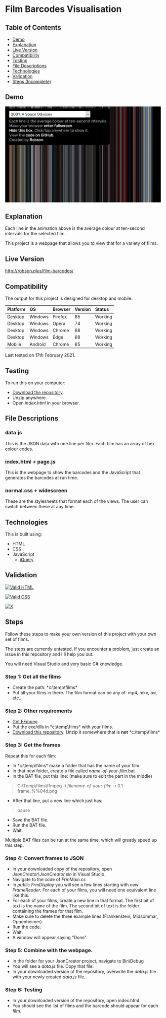 # Film Barcodes Visualisation

## Table of Contents

 * [Demo](#demo)
 * [Explanation](#explanation)
 * [Live Version](#live-version)
 * [Compatibility](#compatibility)
 * [Testing](#testing) 
 * [File Descriptions](#file-descriptions)
 * [Technologies](#technologies)
 * [Validation](#validation)
 * [Steps (Incomplete)](#steps-incomplete)

## Demo

![Demo](https://raw.githubusercontent.com/Robson/Film-Barcodes-Visualisation/master/Demo.gif)

## Explanation

Each line in the animation above is the average colour at ten-second intervals for the selected film.

This project is a webpage that allows you to view that for a variety of films.

## Live Version

http://robson.plus/film-barcodes/

## Compatibility

The output for this project is designed for desktop and mobile.

| Platform | OS      | Browser          | Version | Status  |
| :------- | :------ | :--------------- | :------ | :------ |
| Desktop  | Windows | Firefox          | 85      | Working |
| Desktop  | Windows | Opera            | 74      | Working |
| Desktop  | Windows | Chrome           | 88      | Working |
| Desktop  | Windows | Edge             | 88      | Working |
| Mobile   | Android | Chrome           | 85      | Working |

Last tested on 17th February 2021.

## Testing

To run this on your computer:
 * [Download the repository](https://github.com/Robson/Film-Barcodes-Visualisation/archive/master.zip).
 * Unzip anywhere.
 * Open *index.html* in your browser.

## File Descriptions

### data.js

This is the JSON data with one line per film. Each film has an array of hex colour codes.

### index.html + page.js

This is the webpage to show the barcodes and the JavaScript that generates the barcodes at run time.

### normal.css + widescreen

These are the stylesheets that format each of the views. The user can switch between these at any time.
 
## Technologies

This is built using:
 * HTML
 * CSS
 * JavaScript
   * <a href="https://github.com/jquery/jquery">jQuery</a>

## Validation
   
<a href="https://validator.w3.org/nu/?doc=https%3A%2F%2Frobson.plus%2Ffilm-barcodes%2F"><img src="https://www.w3.org/Icons/valid-html401-blue" alt="Valid HTML" /></a>

<a href="http://jigsaw.w3.org/css-validator/validator?uri=https%3A%2F%2Frobson.plus%2Ffilm-barcodes%2Fwidescreen.css&profile=css3svg&usermedium=all&warning=1"><img src="https://jigsaw.w3.org/css-validator/images/vcss-blue" alt="Valid CSS" /></a>

[![X](https://www.codefactor.io/repository/GitHub/robson/Film-Barcodes-Visualisation/badge?style=flat-square)](https://www.codefactor.io/repository/GitHub/robson/Film-Barcodes-Visualisation)

## Steps

Follow these steps to make your own version of this project with your own set of films.

The steps are currently untested. If you encounter a problem, just create an issue in this repository and I'll help you out.

You will need Visual Studio and very basic C# knowledge.

### Step 1: Get all the films

 * Create the path: *c:\temp\films\*
 * Put all your films in there. The film format can be any of: mp4, mkv, avi, etc...

### Step 2: Other requirements

 * [Get FFmpeg](https://ffmpeg.org/)
 * Put the exe/dlls in *c:\temp\films\* with your films.
 * [Download this repository](https://codeload.github.com/Robson/Film-Barcodes-Visualisation/zip/refs/heads/main). Unzip it somewhere that is **not** *c:\temp\films\*

### Step 3: Get the frames

Repeat this for each film:

 * In *c:\temp\films\* make a folder that has the name of your film.
 * In that new folder, create a file called *name-of-your-film*.bat 
 * In the BAT file, put this line: (make sure to edit the part in the middle)
 > C:\Temp\films\ffmpeg -i *filename-of-your-film* -r 0.1 frame_%%04d.png
 * After that line, put a new line which just has:
 > pause
 * Save the BAT file.
 * Run the BAT file.
 * Wait.

Multiple BAT files can be run at the same time, which will greatly speed up this step.

### Step 4: Convert frames to JSON

 * In your downloaded copy of the repository, open *JsonCreator\JsonCreator.sln* in Visual Studio.
 * Navigate to the code of *FrmMain.cs*
 * In *public FrmDisplay* you will see a few lines starting with *new FrameReader*. For each of your films, you will need one equivalent line like this.
 * For each of your films, create a new line in that format. The first bit of text is the name of the film. The second bit of text is the folder containing the frames for that film.
 * Make sure to delete the three example lines (Frankenstein, Midsommar, Oppenheimer).
 * Run the code.
 * Wait.
 * A window will appear saying "Done".
 
### Step 5: Combine with the webpage.

 * In the folder for your JsonCreator project, navigate to Bin\Debug
 * You will see a *data.js* file. Copy that file.
 * In your downloaded version of the repository, overwrite the *data.js* file with your newly created *data.js* file.
 
### Step 6: Testing

 * In your downloaded version of the repository, open index.html
 * You should see the list of films and the barcode should appear for each film.


